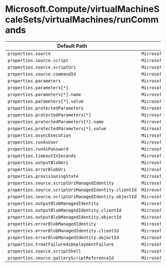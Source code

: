 # Microsoft.Compute/virtualMachineScaleSets/virtualMachines/runCommands

| Default Path | Alias |
|---|---|
| `properties.source` | `Microsoft.Compute/virtualMachineScaleSets/virtualMachines/runCommands/source` |
| `properties.source.script` | `Microsoft.Compute/virtualMachineScaleSets/virtualMachines/runCommands/source.script` |
| `properties.source.scriptUri` | `Microsoft.Compute/virtualMachineScaleSets/virtualMachines/runCommands/source.scriptUri` |
| `properties.source.commandId` | `Microsoft.Compute/virtualMachineScaleSets/virtualMachines/runCommands/source.commandId` |
| `properties.parameters` | `Microsoft.Compute/virtualMachineScaleSets/virtualMachines/runCommands/parameters` |
| `properties.parameters[*]` | `Microsoft.Compute/virtualMachineScaleSets/virtualMachines/runCommands/parameters[*]` |
| `properties.parameters[*].name` | `Microsoft.Compute/virtualMachineScaleSets/virtualMachines/runCommands/parameters[*].name` |
| `properties.parameters[*].value` | `Microsoft.Compute/virtualMachineScaleSets/virtualMachines/runCommands/parameters[*].value` |
| `properties.protectedParameters` | `Microsoft.Compute/virtualMachineScaleSets/virtualMachines/runCommands/protectedParameters` |
| `properties.protectedParameters[*]` | `Microsoft.Compute/virtualMachineScaleSets/virtualMachines/runCommands/protectedParameters[*]` |
| `properties.protectedParameters[*].name` | `Microsoft.Compute/virtualMachineScaleSets/virtualMachines/runCommands/protectedParameters[*].name` |
| `properties.protectedParameters[*].value` | `Microsoft.Compute/virtualMachineScaleSets/virtualMachines/runCommands/protectedParameters[*].value` |
| `properties.asyncExecution` | `Microsoft.Compute/virtualMachineScaleSets/virtualMachines/runCommands/asyncExecution` |
| `properties.runAsUser` | `Microsoft.Compute/virtualMachineScaleSets/virtualMachines/runCommands/runAsUser` |
| `properties.runAsPassword` | `Microsoft.Compute/virtualMachineScaleSets/virtualMachines/runCommands/runAsPassword` |
| `properties.timeoutInSeconds` | `Microsoft.Compute/virtualMachineScaleSets/virtualMachines/runCommands/timeoutInSeconds` |
| `properties.outputBlobUri` | `Microsoft.Compute/virtualMachineScaleSets/virtualMachines/runCommands/outputBlobUri` |
| `properties.errorBlobUri` | `Microsoft.Compute/virtualMachineScaleSets/virtualMachines/runCommands/errorBlobUri` |
| `properties.provisioningState` | `Microsoft.Compute/virtualMachineScaleSets/virtualMachines/runCommands/provisioningState` |
| `properties.source.scriptUriManagedIdentity` | `Microsoft.Compute/virtualMachineScaleSets/virtualMachines/runCommands/source.scriptUriManagedIdentity` |
| `properties.source.scriptUriManagedIdentity.clientId` | `Microsoft.Compute/virtualMachineScaleSets/virtualMachines/runCommands/source.scriptUriManagedIdentity.clientId` |
| `properties.source.scriptUriManagedIdentity.objectId` | `Microsoft.Compute/virtualMachineScaleSets/virtualMachines/runCommands/source.scriptUriManagedIdentity.objectId` |
| `properties.outputBlobManagedIdentity` | `Microsoft.Compute/virtualMachineScaleSets/virtualMachines/runCommands/outputBlobManagedIdentity` |
| `properties.outputBlobManagedIdentity.clientId` | `Microsoft.Compute/virtualMachineScaleSets/virtualMachines/runCommands/outputBlobManagedIdentity.clientId` |
| `properties.outputBlobManagedIdentity.objectId` | `Microsoft.Compute/virtualMachineScaleSets/virtualMachines/runCommands/outputBlobManagedIdentity.objectId` |
| `properties.errorBlobManagedIdentity` | `Microsoft.Compute/virtualMachineScaleSets/virtualMachines/runCommands/errorBlobManagedIdentity` |
| `properties.errorBlobManagedIdentity.clientId` | `Microsoft.Compute/virtualMachineScaleSets/virtualMachines/runCommands/errorBlobManagedIdentity.clientId` |
| `properties.errorBlobManagedIdentity.objectId` | `Microsoft.Compute/virtualMachineScaleSets/virtualMachines/runCommands/errorBlobManagedIdentity.objectId` |
| `properties.treatFailureAsDeploymentFailure` | `Microsoft.Compute/virtualMachineScaleSets/virtualMachines/runCommands/treatFailureAsDeploymentFailure` |
| `properties.source.scriptShell` | `Microsoft.Compute/virtualMachineScaleSets/virtualMachines/runCommands/source.scriptShell` |
| `properties.source.galleryScriptReferenceId` | `Microsoft.Compute/virtualMachineScaleSets/virtualMachines/runCommands/source.galleryScriptReferenceId` |

